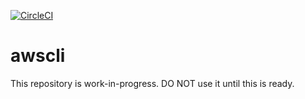 [![CircleCI](https://circleci.com/gh/yamaszone/awscli/tree/develop.svg?style=svg)](https://circleci.com/gh/yamaszone/awscli/tree/develop)

# awscli
This repository is work-in-progress. DO NOT use it until this is ready.
